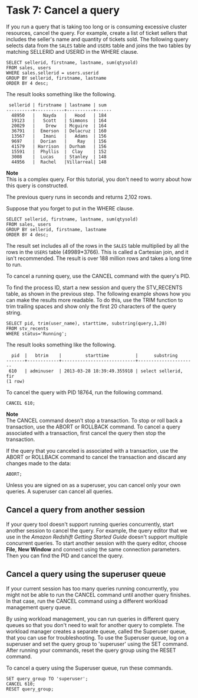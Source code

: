 # Task 7: Cancel a query<a name="cancel_query"></a>

If you run a query that is taking too long or is consuming excessive cluster resources, cancel the query\. For example, create a list of ticket sellers that includes the seller's name and quantity of tickets sold\. The following query selects data from the `SALES` table and `USERS` table and joins the two tables by matching SELLERID and USERID in the WHERE clause\.

```
SELECT sellerid, firstname, lastname, sum(qtysold)
FROM sales, users
WHERE sales.sellerid = users.userid
GROUP BY sellerid, firstname, lastname
ORDER BY 4 desc;
```

The result looks something like the following\.

```
 sellerid | firstname | lastname | sum
----------+-----------+----------+------
  48950   |   Nayda   |   Hood   | 184
  19123   |   Scott   | Simmons  | 164
  20029   |    Drew   | Mcguire  | 164
  36791   |  Emerson  | Delacruz | 160
  13567   |   Imani   |   Adams  | 156
  9697    |  Dorian   |    Ray   | 156
  41579   | Harrison  | Durham   | 156
  15591   |  Phyllis  |  Clay    | 152
  3008    |  Lucas    | Stanley  | 148
  44956   |  Rachel   |Villarreal| 148
```

**Note**  
This is a complex query\. For this tutorial, you don't need to worry about how this query is constructed\.

The previous query runs in seconds and returns 2,102 rows\.

Suppose that you forget to put in the WHERE clause\.

```
SELECT sellerid, firstname, lastname, sum(qtysold)
FROM sales, users
GROUP BY sellerid, firstname, lastname
ORDER BY 4 desc;
```

The result set includes all of the rows in the `SALES` table multiplied by all the rows in the `USERS` table \(49989\*3766\)\. This is called a Cartesian join, and it isn't recommended\. The result is over 188 million rows and takes a long time to run\.

To cancel a running query, use the CANCEL command with the query's PID\.

To find the process ID, start a new session and query the STV\_RECENTS table, as shown in the previous step\. The following example shows how you can make the results more readable\. To do this, use the TRIM function to trim trailing spaces and show only the first 20 characters of the query string\.

```
SELECT pid, trim(user_name), starttime, substring(query,1,20) 
FROM stv_recents
WHERE status='Running';
```

The result looks something like the following\.

```
  pid  |   btrim    |         starttime          |      substring
-------+------------+----------------------------+----------------------
 610   | adminuser  | 2013-03-28 18:39:49.355918 | select sellerid, fir
(1 row)
```

To cancel the query with PID 18764, run the following command\.

```
CANCEL 610;
```

**Note**  
The CANCEL command doesn't stop a transaction\. To stop or roll back a transaction, use the ABORT or ROLLBACK command\. To cancel a query associated with a transaction, first cancel the query then stop the transaction\.

If the query that you canceled is associated with a transaction, use the ABORT or ROLLBACK command to cancel the transaction and discard any changes made to the data:

```
ABORT;
```

Unless you are signed on as a superuser, you can cancel only your own queries\. A superuser can cancel all queries\.

## Cancel a query from another session<a name="cancel_query-cancel-a-query-from-another-session"></a>

If your query tool doesn't support running queries concurrently, start another session to cancel the query\. For example, the query editor that we use in the *Amazon Redshift Getting Started Guide* doesn't support multiple concurrent queries\. To start another session with the query editor, choose **File**, **New Window** and connect using the same connection parameters\. Then you can find the PID and cancel the query\. 

## Cancel a query using the superuser queue<a name="cancel_query-cancel-a-query-using-the-superuser-queue"></a>

If your current session has too many queries running concurrently, you might not be able to run the CANCEL command until another query finishes\. In that case, run the CANCEL command using a different workload management query queue\.

By using workload management, you can run queries in different query queues so that you don't need to wait for another query to complete\. The workload manager creates a separate queue, called the Superuser queue, that you can use for troubleshooting\. To use the Superuser queue, log on a superuser and set the query group to 'superuser' using the SET command\. After running your commands, reset the query group using the RESET command\.

To cancel a query using the Superuser queue, run these commands\.

```
SET query_group TO 'superuser';
CANCEL 610;
RESET query_group;
```